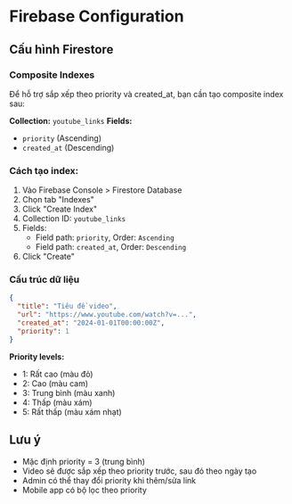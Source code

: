 # Firebase Configuration

## Cấu hình Firestore

### Composite Indexes

Để hỗ trợ sắp xếp theo priority và created_at, bạn cần tạo composite index sau:

**Collection:** `youtube_links`
**Fields:**
- `priority` (Ascending)
- `created_at` (Descending)

### Cách tạo index:

1. Vào Firebase Console > Firestore Database
2. Chọn tab "Indexes"
3. Click "Create Index"
4. Collection ID: `youtube_links`
5. Fields:
   - Field path: `priority`, Order: `Ascending`
   - Field path: `created_at`, Order: `Descending`
6. Click "Create"

### Cấu trúc dữ liệu

```json
{
  "title": "Tiêu đề video",
  "url": "https://www.youtube.com/watch?v=...",
  "created_at": "2024-01-01T00:00:00Z",
  "priority": 1
}
```

**Priority levels:**
- 1: Rất cao (màu đỏ)
- 2: Cao (màu cam)
- 3: Trung bình (màu xanh)
- 4: Thấp (màu xám)
- 5: Rất thấp (màu xám nhạt)

## Lưu ý

- Mặc định priority = 3 (trung bình)
- Video sẽ được sắp xếp theo priority trước, sau đó theo ngày tạo
- Admin có thể thay đổi priority khi thêm/sửa link
- Mobile app có bộ lọc theo priority
